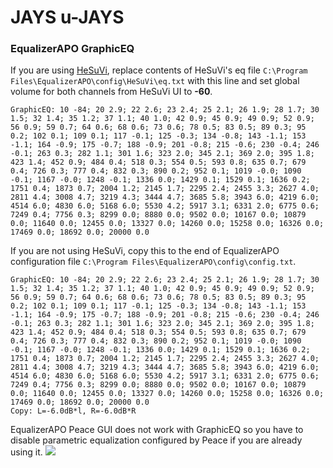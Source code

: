 # JAYS u-JAYS
### EqualizerAPO GraphicEQ
If you are using [HeSuVi](https://sourceforge.net/projects/hesuvi/), replace contents of HeSuVi's eq file `C:\Program Files\EqualizerAPO\config\HeSuVi\eq.txt` with this line and set global volume for both channels from HeSuVi UI to **-60**.
```
GraphicEQ: 10 -84; 20 2.9; 22 2.6; 23 2.4; 25 2.1; 26 1.9; 28 1.7; 30 1.5; 32 1.4; 35 1.2; 37 1.1; 40 1.0; 42 0.9; 45 0.9; 49 0.9; 52 0.9; 56 0.9; 59 0.7; 64 0.6; 68 0.6; 73 0.6; 78 0.5; 83 0.5; 89 0.3; 95 0.2; 102 0.1; 109 0.1; 117 -0.1; 125 -0.3; 134 -0.8; 143 -1.1; 153 -1.1; 164 -0.9; 175 -0.7; 188 -0.9; 201 -0.8; 215 -0.6; 230 -0.4; 246 -0.1; 263 0.3; 282 1.1; 301 1.6; 323 2.0; 345 2.1; 369 2.0; 395 1.8; 423 1.4; 452 0.9; 484 0.4; 518 0.3; 554 0.5; 593 0.8; 635 0.7; 679 0.4; 726 0.3; 777 0.4; 832 0.3; 890 0.2; 952 0.1; 1019 -0.0; 1090 -0.1; 1167 -0.0; 1248 -0.1; 1336 0.0; 1429 0.1; 1529 0.1; 1636 0.2; 1751 0.4; 1873 0.7; 2004 1.2; 2145 1.7; 2295 2.4; 2455 3.3; 2627 4.0; 2811 4.4; 3008 4.7; 3219 4.3; 3444 4.7; 3685 5.8; 3943 6.0; 4219 6.0; 4514 6.0; 4830 6.0; 5168 6.0; 5530 4.2; 5917 3.1; 6331 2.0; 6775 0.6; 7249 0.4; 7756 0.3; 8299 0.0; 8880 0.0; 9502 0.0; 10167 0.0; 10879 0.0; 11640 0.0; 12455 0.0; 13327 0.0; 14260 0.0; 15258 0.0; 16326 0.0; 17469 0.0; 18692 0.0; 20000 0.0
```
If you are not using HeSuVi, copy this to the end of EqualizerAPO configuration file `C:\Program Files\EqualizerAPO\config\config.txt`.
```
GraphicEQ: 10 -84; 20 2.9; 22 2.6; 23 2.4; 25 2.1; 26 1.9; 28 1.7; 30 1.5; 32 1.4; 35 1.2; 37 1.1; 40 1.0; 42 0.9; 45 0.9; 49 0.9; 52 0.9; 56 0.9; 59 0.7; 64 0.6; 68 0.6; 73 0.6; 78 0.5; 83 0.5; 89 0.3; 95 0.2; 102 0.1; 109 0.1; 117 -0.1; 125 -0.3; 134 -0.8; 143 -1.1; 153 -1.1; 164 -0.9; 175 -0.7; 188 -0.9; 201 -0.8; 215 -0.6; 230 -0.4; 246 -0.1; 263 0.3; 282 1.1; 301 1.6; 323 2.0; 345 2.1; 369 2.0; 395 1.8; 423 1.4; 452 0.9; 484 0.4; 518 0.3; 554 0.5; 593 0.8; 635 0.7; 679 0.4; 726 0.3; 777 0.4; 832 0.3; 890 0.2; 952 0.1; 1019 -0.0; 1090 -0.1; 1167 -0.0; 1248 -0.1; 1336 0.0; 1429 0.1; 1529 0.1; 1636 0.2; 1751 0.4; 1873 0.7; 2004 1.2; 2145 1.7; 2295 2.4; 2455 3.3; 2627 4.0; 2811 4.4; 3008 4.7; 3219 4.3; 3444 4.7; 3685 5.8; 3943 6.0; 4219 6.0; 4514 6.0; 4830 6.0; 5168 6.0; 5530 4.2; 5917 3.1; 6331 2.0; 6775 0.6; 7249 0.4; 7756 0.3; 8299 0.0; 8880 0.0; 9502 0.0; 10167 0.0; 10879 0.0; 11640 0.0; 12455 0.0; 13327 0.0; 14260 0.0; 15258 0.0; 16326 0.0; 17469 0.0; 18692 0.0; 20000 0.0
Copy: L=-6.0dB*l, R=-6.0dB*R
```
EqualizerAPO Peace GUI does not work with GraphicEQ so you have to disable parametric equalization configured by Peace if you are already using it.
![](https://raw.githubusercontent.com/jaakkopasanen/AutoEq/master/results/Innerfidelity%202017/innerfidelity/onear/JAYS%20u-JAYS/JAYS%20u-JAYS.png)
